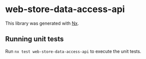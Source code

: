# web-store-data-access-api

This library was generated with [Nx](https://nx.dev).

## Running unit tests

Run `nx test web-store-data-access-api` to execute the unit tests.
